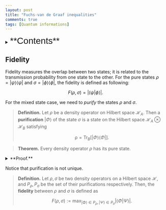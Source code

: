 ```yaml
---
layout: post
title: "Fuchs-van de Graaf inequalities"
comments: true
tags: [Quantum informations]
---
```

<details><summary>
<span style="font-size:2em;font-family: Helvetica;">**Contents**</span>
</summary>
* Contents
{:toc}
</details>

## Fidelity
Fidelity measures the overlap between two states; it is related to the transmission probability from one state to the other. For the pure states $\rho=|\psi\rangle\langle \psi|$ and $\sigma = |\phi\rangle\langle \phi|$, the fidelity is defined as following:

$$
F(\rho,\sigma)=|\langle \psi|\phi\rangle|.
$$

For the mixed state case, we need to _purify_ the states $\rho$ and $\sigma$.

> **Definition.** Let $\rho$ be a density operator on Hilbert space $\mathcal{H}_A$. Then a **purification** $\lvert \Phi \rangle$ of the state $\sigma$ is a state on the Hilbert space $\mathcal{H}_A \otimes \mathcal{H}_B$ satisfying
>
>$$
\mathcal{\rho}=\textrm{Tr}_B\left[\lvert\Phi\rangle\langle\Phi\rvert\right].
>$$

> **Theorem.** Every density operator $\rho$ has its pure state.
<details><summary>**Proof.**
</summary>

Consider the diagonalization $\rho=\sum_{i} p_i \lvert \psi_i\rangle\langle\psi_i \rvert$, and vectors $\lvert \phi_i\rangle$ independent to $\lvert \psi_i\rangle$'s. Take

$$
|\Phi\rangle = \sum_i \sqrt{p_i} \lvert \psi_i \rangle \otimes \lvert \phi_i \rangle.
$$

</details>

Notice that purification is not unique.

> **Definition.** Let $\rho,\sigma$ be two density operators on a Hilbert space $\mathcal{H}$, and $P_{\rho}, P_{\sigma}$ be the set of their purifications respectively. Then, the **fidelity** between $\rho$ and $\sigma$ is defined as
>
>$$
F(\rho,\sigma) := \max_ {\lvert \Phi\rangle\in P_{\rho}, \lvert\Psi\rangle \in P_{\sigma}} \lvert \langle \Phi\rvert \Psi\rangle \rvert.
>$$